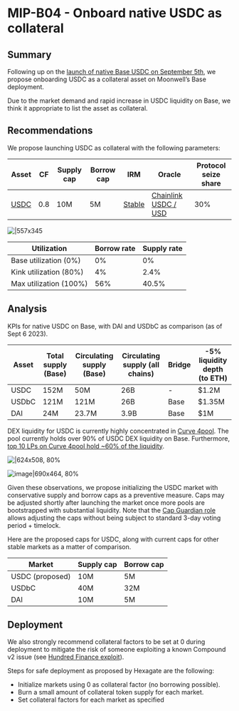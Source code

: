 # MIP-B04 - Onboard native USDC as collateral

## Summary

Following up on the
[launch of native Base USDC on September 5th](https://www.circle.com/blog/usdc-now-available-natively-on-base),
we propose onboarding USDC as a collateral asset on Moonwell’s Base deployment.

Due to the market demand and rapid increase in USDC liquidity on Base, we think
it appropriate to list the asset as collateral.

## Recommendations

We propose launching USDC as collateral with the following parameters:

| Asset                                                                         | CF  | Supply cap | Borrow cap | IRM                                                                               | Oracle                                                                                          | Protocol seize share |
| ----------------------------------------------------------------------------- | --- | ---------- | ---------- | --------------------------------------------------------------------------------- | ----------------------------------------------------------------------------------------------- | -------------------- |
| [USDC](https://basescan.org/token/0x833589fCD6eDb6E08f4c7C32D4f71b54bdA02913) | 0.8 | 10M        | 5M         | [Stable](https://basescan.org/address/0x1603178b26c3bc2cd321e9a64644ab62643d138b) | [Chainlink USDC / USD](https://basescan.org/address/0x7e860098F58bBFC8648a4311b374B1D669a2bc6B) | 30%                  |

![|557x345](https://i.imgur.com/lD7PfNI.png)

| Utilization            | Borrow rate | Supply rate |
| ---------------------- | ----------- | ----------- |
| Base utilization (0%)  | 0%          | 0%          |
| Kink utilization (80%) | 4%          | 2.4%        |
| Max utilization (100%) | 56%         | 40.5%       |

## Analysis

KPIs for native USDC on Base, with DAI and USDbC as comparison (as of Sept 6
2023).

| Asset | Total supply (Base) | Circulating supply (Base) | Circulating supply (all chains) | Bridge | -5% liquidity depth (to ETH) |
| ----- | ------------------- | ------------------------- | ------------------------------- | ------ | ---------------------------- |
| USDC  | 152M                | 50M                       | 26B                             | -      | $1.2M                        |
| USDbC | 121M                | 121M                      | 26B                             | Base   | $1.35M                       |
| DAI   | 24M                 | 23.7M                     | 3.9B                            | Base   | $1M                          |

DEX liquidity for USDC is currently highly concentrated in
[Curve 4pool](https://curve.fi/#/base/pools/factory-v2-1/swap). The pool
currently holds over 90% of USDC DEX liquidity on Base. Furthermore,
[top 10 LPs on Curve 4pool hold ~60% of the liquidity](https://basescan.org/token/tokenholderchart/0x79edc58c471acf2244b8f93d6f425fd06a439407).

![|624x508, 80%](https://i.imgur.com/Zfppx6V.png)

![image|690x464, 80%](https://i.imgur.com/k5YuRly.png)

Given these observations, we propose initializing the USDC market with
conservative supply and borrow caps as a preventive measure. Caps may be
adjusted shortly after launching the market once more pools are bootstrapped
with substantial liquidity. Note that the
[Cap Guardian role](https://forum.moonwell.fi/t/gauntlets-initial-recommendations-for-moonwell-on-base/536#enable-gauntlet-as-supply-borrow-cap-guardian-6)
allows adjusting the caps without being subject to standard 3-day voting
period + timelock.

Here are the proposed caps for USDC, along with current caps for other stable
markets as a matter of comparison.

| Market          | Supply cap | Borrow cap |
| --------------- | ---------- | ---------- |
| USDC (proposed) | 10M        | 5M         |
| USDbC           | 40M        | 32M        |
| DAI             | 10M        | 5M         |

## Deployment

We also strongly recommend collateral factors to be set at 0 during deployment
to mitigate the risk of someone exploiting a known Compound v2 issue (see
[Hundred Finance exploit](https://www.comp.xyz/t/hundred-finance-exploit-and-compound-v2/4266)).

Steps for safe deployment as proposed by Hexagate are the following:

- Initialize markets using 0 as collateral factor (no borrowing possible).
- Burn a small amount of collateral token supply for each market.
- Set collateral factors for each market as specified
